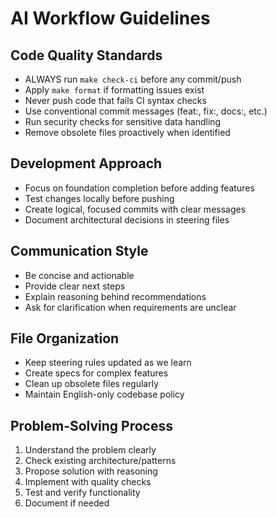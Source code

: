 # AI Workflow Guidelines

## Code Quality Standards
- ALWAYS run `make check-ci` before any commit/push
- Apply `make format` if formatting issues exist
- Never push code that fails CI syntax checks
- Use conventional commit messages (feat:, fix:, docs:, etc.)
- Run security checks for sensitive data handling
- Remove obsolete files proactively when identified

## Development Approach
- Focus on foundation completion before adding features
- Test changes locally before pushing
- Create logical, focused commits with clear messages
- Document architectural decisions in steering files

## Communication Style
- Be concise and actionable
- Provide clear next steps
- Explain reasoning behind recommendations
- Ask for clarification when requirements are unclear

## File Organization
- Keep steering rules updated as we learn
- Create specs for complex features
- Clean up obsolete files regularly
- Maintain English-only codebase policy

## Problem-Solving Process
1. Understand the problem clearly
2. Check existing architecture/patterns
3. Propose solution with reasoning
4. Implement with quality checks
5. Test and verify functionality
6. Document if needed